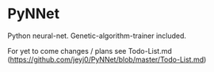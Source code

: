 # PyNNet
Python neural-net. Genetic-algorithm-trainer included.

For yet to come changes / plans see Todo-List.md (https://github.com/jeyj0/PyNNet/blob/master/Todo-List.md)
